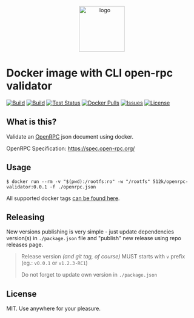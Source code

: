<p align="center">
 <img src="https://hsto.org/webt/nc/kx/au/nckxaurura8zfd6pxx5vdh_ssw4.png" width="120" alt="logo">
</p>

# Docker image with CLI open-rpc validator

[![Build][badge_automated]][link_hub]
[![Build][badge_build]][link_hub]
[![Test Status][badge_test]][link_test]
[![Docker Pulls][badge_pulls]][link_hub]
[![Issues][badge_issues]][link_issues]
[![License][badge_license]][link_license]

## What is this?

Validate an [OpenRPC][open-rpc] json document using docker.

OpenRPC Specification: <https://spec.open-rpc.org/>

## Usage

```shell script
$ docker run --rm -v "$(pwd):/rootfs:ro" -w "/rootfs" 512k/openrpc-validator:0.0.1 -f ./openrpc.json
```

All supported docker tags [can be found here][link_hub_tags].

## Releasing

New versions publishing is very simple - just update dependencies version(s) in `./package.json` file and "publish" new release using repo releases page.

> Release version _(and git tag, of course)_ MUST starts with `v` prefix (eg.: `v0.0.1` or `v1.2.3-RC1`)
>
> Do not forget to update own version in `./package.json`

## License

MIT. Use anywhere for your pleasure.

[badge_automated]:https://img.shields.io/docker/cloud/automated/512k/openrpc-validator.svg?style=flat-square&maxAge=30
[badge_pulls]:https://img.shields.io/docker/pulls/512k/openrpc-validator.svg?style=flat-square&maxAge=30
[badge_issues]:https://img.shields.io/github/issues/512k/openrpc-validator-docker.svg?style=flat-square&maxAge=30
[badge_build]:https://img.shields.io/docker/cloud/build/512k/openrpc-validator.svg?style=flat-square&maxAge=30
[badge_license]:https://img.shields.io/github/license/512k/openrpc-validator-docker.svg?style=flat-square&maxAge=30
[badge_test]:https://img.shields.io/github/workflow/status/512k/openrpc-validator-docker/test?maxAge=30&logo=github
[link_test]:https://github.com/512k/openrpc-validator-docker/actions
[link_hub]:https://hub.docker.com/r/512k/openrpc-validator/
[link_hub_tags]:https://hub.docker.com/r/512k/openrpc-validator/tags
[link_license]:https://github.com/512k/openrpc-validator-docker/blob/master/LICENSE
[link_issues]:https://github.com/512k/openrpc-validator-docker/issues
[open-rpc]:https://github.com/open-rpc
